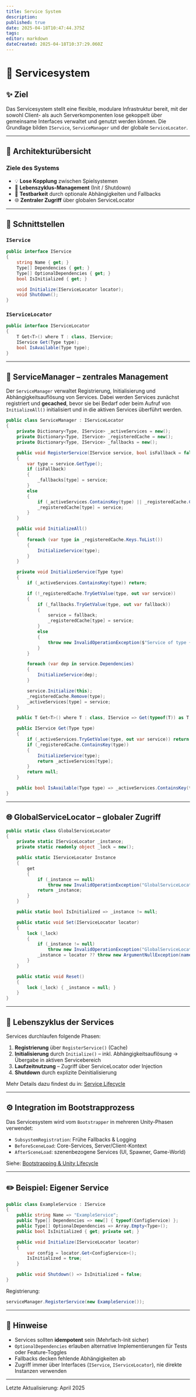 ```yaml
---
title: Service System
description: 
published: true
date: 2025-04-18T10:47:44.375Z
tags: 
editor: markdown
dateCreated: 2025-04-18T10:37:29.060Z
---
```


# 🧩 Servicesystem

## ✨ Ziel
Das Servicesystem stellt eine flexible, modulare Infrastruktur bereit, mit der sowohl Client- als auch Serverkomponenten lose gekoppelt über gemeinsame Interfaces verwaltet und genutzt werden können. Die Grundlage bilden `IService`, `ServiceManager` und der globale `ServiceLocator`.

---

## 🧱 Architekturübersicht

### Ziele des Systems
- 💡 **Lose Kopplung** zwischen Spielsystemen
- 🔁 **Lebenszyklus-Management** (Init / Shutdown)
- 🧪 **Testbarkeit** durch optionale Abhängigkeiten und Fallbacks
- 🌐 **Zentraler Zugriff** über globalen ServiceLocator

---

## 🧩 Schnittstellen

### `IService`
```csharp
public interface IService
{
    string Name { get; }
    Type[] Dependencies { get; }
    Type[] OptionalDependencies { get; }
    bool IsInitialized { get; }

    void Initialize(IServiceLocator locator);
    void Shutdown();
}
```

### `IServiceLocator`
```csharp
public interface IServiceLocator
{
    T Get<T>() where T : class, IService;
    IService Get(Type type);
    bool IsAvailable(Type type);
}
```

---

## 🧰 ServiceManager – zentrales Management
Der `ServiceManager` verwaltet Registrierung, Initialisierung und Abhängigkeitsauflösung von Services. Dabei werden Services zunächst registriert und **gecached**, bevor sie bei Bedarf oder beim Aufruf von `InitializeAll()` initialisiert und in die aktiven Services überführt werden.

```csharp
public class ServiceManager : IServiceLocator
{
    private Dictionary<Type, IService> _activeServices = new();
    private Dictionary<Type, IService> _registeredCache = new();
    private Dictionary<Type, IService> _fallbacks = new();

    public void RegisterService(IService service, bool isFallback = false)
    {
        var type = service.GetType();
        if (isFallback)
        {
            _fallbacks[type] = service;
        }
        else
        {
            if (_activeServices.ContainsKey(type) || _registeredCache.ContainsKey(type)) return;
            _registeredCache[type] = service;
        }
    }

    public void InitializeAll()
    {
        foreach (var type in _registeredCache.Keys.ToList())
        {
            InitializeService(type);
        }
    }

    private void InitializeService(Type type)
    {
        if (_activeServices.ContainsKey(type)) return;

        if (!_registeredCache.TryGetValue(type, out var service))
        {
            if (_fallbacks.TryGetValue(type, out var fallback))
            {
                service = fallback;
                _registeredCache[type] = service;
            }
            else
            {
                throw new InvalidOperationException($"Service of type {type} not found.");
            }
        }

        foreach (var dep in service.Dependencies)
        {
            InitializeService(dep);
        }

        service.Initialize(this);
        _registeredCache.Remove(type);
        _activeServices[type] = service;
    }

    public T Get<T>() where T : class, IService => Get(typeof(T)) as T;

    public IService Get(Type type)
    {
        if (_activeServices.TryGetValue(type, out var service)) return service;
        if (_registeredCache.ContainsKey(type))
        {
            InitializeService(type);
            return _activeServices[type];
        }
        return null;
    }

    public bool IsAvailable(Type type) => _activeServices.ContainsKey(type);
}
```

---

## 🌐 GlobalServiceLocator – globaler Zugriff
```csharp
public static class GlobalServiceLocator
{
    private static IServiceLocator _instance;
    private static readonly object _lock = new();

    public static IServiceLocator Instance
    {
        get
        {
            if (_instance == null)
                throw new InvalidOperationException("GlobalServiceLocator was not initialized.");
            return _instance;
        }
    }

    public static bool IsInitialized => _instance != null;

    public static void Set(IServiceLocator locator)
    {
        lock (_lock)
        {
            if (_instance != null)
                throw new InvalidOperationException("GlobalServiceLocator is already initialized.");
            _instance = locator ?? throw new ArgumentNullException(nameof(locator));
        }
    }

    public static void Reset()
    {
        lock (_lock) { _instance = null; }
    }
}
```

---

## 🔁 Lebenszyklus der Services
Services durchlaufen folgende Phasen:
1. **Registrierung** über `RegisterService()` (Cache)
2. **Initialisierung** durch `Initialize()` – inkl. Abhängigkeitsauflösung → Übergabe in aktiven Servicebereich
3. **Laufzeitnutzung** – Zugriff über ServiceLocator oder Injection
4. **Shutdown** durch explizite Deinitialisierung

Mehr Details dazu findest du in: [Service Lifecycle](Service-Lifecycle.md)

---

## ⚙️ Integration im Bootstrapprozess
Das Servicesystem wird vom `Bootstrapper` in mehreren Unity-Phasen verwendet:

- `SubsystemRegistration`: Frühe Fallbacks & Logging
- `BeforeSceneLoad`: Core-Services, Server/Client-Kontext
- `AfterSceneLoad`: szenenbezogene Services (UI, Spawner, Game-World)

Siehe: [Bootstrapping & Unity Lifecycle](Bootstrapping-unity-lifecycle.md)

---

## ✏️ Beispiel: Eigener Service
```csharp
public class ExampleService : IService
{
    public string Name => "ExampleService";
    public Type[] Dependencies => new[] { typeof(ConfigService) };
    public Type[] OptionalDependencies => Array.Empty<Type>();
    public bool IsInitialized { get; private set; }

    public void Initialize(IServiceLocator locator)
    {
        var config = locator.Get<ConfigService>();
        IsInitialized = true;
    }

    public void Shutdown() => IsInitialized = false;
}
```

Registrierung:
```csharp
serviceManager.RegisterService(new ExampleService());
```

---

## 📌 Hinweise
- Services sollten **idempotent** sein (Mehrfach-Init sicher)
- `OptionalDependencies` erlauben alternative Implementierungen für Tests oder Feature-Toggles
- Fallbacks decken fehlende Abhängigkeiten ab
- Zugriff immer über Interfaces (`IService`, `IServiceLocator`), nie direkte Instanzen verwenden

---

Letzte Aktualisierung: April 2025

